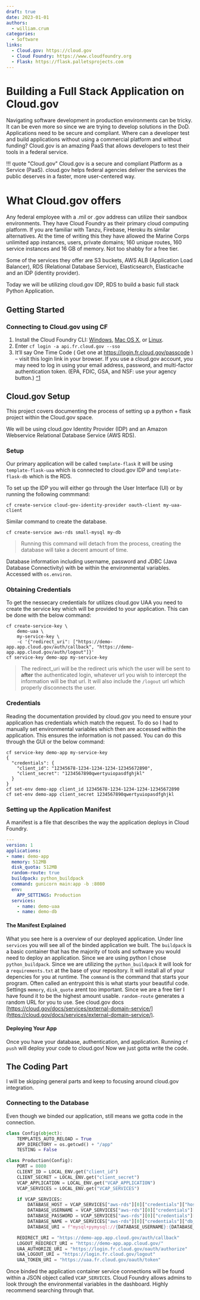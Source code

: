 ```yaml
---
draft: true
date: 2023-01-01
authors:
  - william.crum
categories:
  - Software
links:
  - Cloud.gov: https://cloud.gov
  - Cloud Foundry: https://www.cloudfoundry.org
  - Flask: https://flask.palletsprojects.com
---
```

# Building a Full Stack Application on Cloud.gov

Navigating software development in production environments can be tricky. It can be even more so since we are trying to develop solutions in the DoD. Applications need to be secure and compliant. Where can a developer test and build applications without using a commercial platform and without funding? Cloud.gov is an amazing PaaS that allows developers to test their tools in a federal service.

!!! quote "Cloud.gov"
    Cloud.gov is a secure and compliant Platform as a Service (PaaS). cloud.gov helps federal agencies deliver the services the public deserves in a faster, more user-centered way.
    
<!-- more -->

# What Cloud.gov offers

Any federal employee with a .mil or .gov address can utilize their sandbox environments. They have Cloud Foundry as their primary cloud computing platform. If you are familiar with Tanzu, Firebase, Heroku its similar alternatives. At the time of writing this they have allowed the Marine Corps unlimited app instances, users, private domains; 160 unique routes, 160 service instances and 16 GB of memory. Not too shabby for a free tier.

Some of the services they offer are S3 buckets, AWS ALB (Application Load Balancer), RDS (Relational Database Service), Elasticsearch, Elasticache and an IDP (identity provider).

Today we will be utilizing cloud.gov IDP, RDS to build a basic full stack Python Application.

## Getting Started

### Connecting to Cloud.gov using CF

1. Install the Cloud Foundry CLI: [Windows](https://docs.cloudfoundry.org/cf-cli/install-go-cli.html), [Mac OS X](https://docs.cloudfoundry.org/cf-cli/install-go-cli.html#pkg-mac), or [Linux](https://docs.cloudfoundry.org/cf-cli/install-go-cli.html#pkg-linux).
2. Enter `cf login -a api.fr.cloud.gov --sso`
3. It’ll say One Time Code ( Get one at https://login.fr.cloud.gov/passcode ) – visit this login link in your browser. If you use a cloud.gov account, you may need to log in using your email address, password, and multi-factor authentication token. (EPA, FDIC, GSA, and NSF: use your agency button.) [^1](%5Bhttps://cloud.gov/docs/getting-started/setup/%5D&#40;https://cloud.gov/docs/getting-started/setup/&#41;)

## Cloud.gov Setup

This project covers documenting the process of setting up a python + flask project within the Cloud.gov space.

We will be using cloud.gov Identity Provider (IDP) and an Amazon Webservice Relational Database Service (AWS RDS).

### Setup

Our primary application will be called `template-flask` it will be using `template-flask-uaa` which is connected to cloud.gov IDP and `template-flask-db` which is the RDS.

To set up the IDP you will either go through the User Interface (UI) or by running the following commmand:

```
cf create-service cloud-gov-identity-provider oauth-client my-uaa-client
```

Similar command to create the database.

```
cf create-service aws-rds small-mysql my-db
```

> Running this command will detach from the process, creating the database will take a decent amount of time.

Database information including username, password and JDBC (Java Database Connectivity) with be within the environmental variables. Accessed with `os.environ`.

### Obtaining Credentials

To get the nessecary credentials for utilizes cloud.gov UAA you need to create the service key which will be provided to your application. This can be done with the below command:

```
cf create-service-key \
    demo-uaa \
    my-service-key \
    -c '{"redirect_uri": ["https://demo-app.app.cloud.gov/auth/callback", "https://demo-app.app.cloud.gov/auth/logout"]}'
cf service-key demo-app my-service-key
```

> The redirect\_uri will be the redirect uris which the user will be sent to **after** the authenticated login, whatever url you wish to intercept the information will be that url. It will also include the `/logout` url which properly disconnects the user.

### Credentials

Reading the documentation provided by cloud.gov you need to ensure your application has credentials which match the request. To do so I had to manually set environmental variables which then are accessed within the application. This ensures the information is not passed. You can do this through the GUI or the below command:

```
cf service-key demo-app my-service-key
{
  "credentials": {
    "client_id": "12345678-1234-1234-1234-12345672890",
    "client_secret": "1234567890qwertyuiopasdfghjkl"
  }
}
cf set-env demo-app client_id 12345678-1234-1234-1234-12345672890
cf set-env demo-app client_secret 1234567890qwertyuiopasdfghjkl
```

### Setting up the Application Manifest

A manifest is a file that describes the way the application deploys in Cloud Foundry.

```yaml
---
version: 1
applications:
- name: demo-app
  memory: 512MB
  disk_quota: 512MB
  random-route: true
  buildpack: python_buildpack
  command: gunicorn main:app -b :8080
  env:
    APP_SETTINGS: Production
  services:
    - name: demo-uaa
    - name: demo-db
```

#### The Manifest Explained

What you see here is a overview of our deployed application. Under line `services` you will see all of the binded application we built. The `buildpack` is a basic container that has the majority of tools and software you would need to deploy an application. Since we are using python I chose `python_buildpack`. Since we are utilizing the `python_buildpack` it will look for a `requirements.txt` at the base of your repository. It will install all of your depencies for you at runtime. The `command` is the command that starts your program. Often called an entrypoint this is what starts your beautiful code. Settings `memory`, `disk_quote` arent too important. Since we are a free tier I have found it to be the highest amount usable. `random-route` generates a random URL for you to use. See cloud.gov docs [https://cloud.gov/docs/services/external-domain-service/](https://cloud.gov/docs/services/external-domain-service/).

#### Deploying Your App

Once you have your database, authentication, and application. Running `cf push` will deploy your code to cloud.gov\! Now we just gotta write the code.

## The Coding Part

I will be skipping general parts and keep to focusing around cloud.gov integration.

### Connecting to the Database

Even though we binded our application, still means we gotta code in the connection.

```python
class Config(object):
    TEMPLATES_AUTO_RELOAD = True
    APP_DIRECTORY = os.getcwd() + "/app"
    TESTING = False

class Production(Config):
    PORT = 8080
    CLIENT_ID = LOCAL_ENV.get("client_id")
    CLIENT_SECRET = LOCAL_ENV.get("client_secret")
    VCAP_APPLICATION = LOCAL_ENV.get("VCAP_APPLICATION")
    VCAP_SERVICES = LOCAL_ENV.get("VCAP_SERVICES")

    if VCAP_SERVICES:
        DATABASE_HOST = VCAP_SERVICES["aws-rds"][0]["credentials"]["host"]
        DATABASE_USERNAME = VCAP_SERVICES["aws-rds"][0]["credentials"]["username"]
        DATABASE_PASSWORD = VCAP_SERVICES["aws-rds"][0]["credentials"]["password"]
        DATABASE_NAME = VCAP_SERVICES["aws-rds"][0]["credentials"]["db_name"]
        DATABASE_URI = f"mysql+pymysql://{DATABASE_USERNAME}:{DATABASE_PASSWORD}@{DATABASE_HOST}:3306/{DATABASE_NAME}"

    REDIRECT_URI = "https://demo-app.app.cloud.gov/auth/callback"
    LOGOUT_REDIRECT_URI = "https://demo-app.app.cloud.gov/"
    UAA_AUTHORIZE_URI = "https://login.fr.cloud.gov/oauth/authorize"
    UAA_LOGOUT_URI = "https://login.fr.cloud.gov/logout"
    UAA_TOKEN_URI = "https://uaa.fr.cloud.gov/oauth/token"
```

Once binded the application container service connections will be found within a JSON object called `VCAP_SERVICES`. Cloud Foundry allows admins to look through the environmental variables in the dashboard. Highly recommend searching through that.